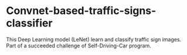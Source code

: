 # Convnet-based-traffic-signs-classifier
This Deep Learning model (LeNet) learn and classify traffic sign images. Part of a succeeded challenge of Self-Driving-Car program.
